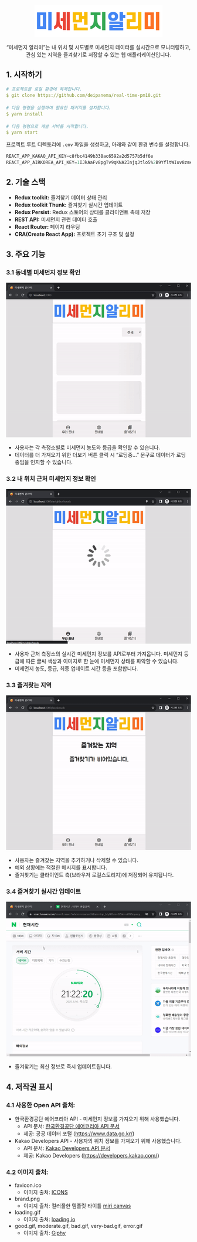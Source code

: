 <div align="middle" >
  <img src="public/images/brand.png" alt="제목" style="width: 350px;" />
  <p>“미세먼지 알리미”는 내 위치 및 시도별로 미세먼지 데이터를 실시간으로 모니터링하고,<br/> 관심 있는 지역을 즐겨찾기로 저장할 수 있는 웹 애플리케이션입니다.</p>
</div>

## 1. 시작하기

```YAML
# 프로젝트를 로컬 환경에 복제합니다.
$ git clone https://github.com/deipanema/real-time-pm10.git

# 다음 명령을 실행하여 필요한 패키지를 설치합니다.
$ yarn install

# 다음 명령으로 개발 서버를 시작합니다.
$ yarn start
```

프로젝트 루트 디렉토리에 `.env` 파일을 생성하고, 아래와 같이 환경 변수를 설정합니다.

```sql
REACT_APP_KAKAO_API_KEY=c8fbc4149b338ac6592a2d5757b5df6e
REACT_APP_AIRKOREA_API_KEY=1IJkAaFv8pgTv9qKNA2InjqJtlo5%2B9YfltWIuv8zmeZLjZ98UOGK8AX%2FvOHDQq9cWasRyLkEKN1pIi7U7R20TQ%3D%3D
```

## 2. 기술 스택

- **Redux toolkit:** 즐겨찾기 데이터 상태 관리
- **Redux toolkit Thunk:** 즐겨찾기 실시간 업데이트
- **Redux Persist:** Redux 스토어의 상태를 클라이언트 측에 저장
- **REST API:** 미세먼지 관련 데이터 호출
- **React Router:** 페이지 라우팅
- **CRA(Create React App):** 프로젝트 초기 구조 및 설정

## 3. 주요 기능

### 3.1 동네별 미세먼지 정보 확인

![동네별 메시먼지 정보 확인](public/screenshots/Nationwide.gif)

- 사용자는 각 측정소별로 미세먼지 농도와 등급을 확인할 수 있습니다.
- 데이터를 더 가져오기 위한 더보기 버튼 클릭 시 “로딩중…” 문구로 데이터가 로딩 중임을 인지할 수 있습니다.

### 3.2 내 위치 근처 미세먼지 정보 확인

![근처 지역의 미세먼지 정보 확인](public/screenshots/Neighborhoods.gif)

- 사용자 근처 측정소의 실시간 미세먼지 정보를 API로부터 가져옵니다. 미세먼지 등급에 따른 글씨 색상과 이미지로 한 눈에 미세먼지 상태를 파악할 수 있습니다.
- 미세먼지 농도, 등급, 최종 업데이트 시간 등을 포함합니다.

### 3.3 즐겨찾는 지역

![즐겨찾는 지역](public/screenshots/Bookmark.gif)

- 사용자는 즐겨찾는 지역을 추가하거나 삭제할 수 있습니다.
- 예외 상황에는 적절한 메시지를 표시합니다.
- 즐겨찾기는 클라이언트 측(브라우저 로컬스토리지)에 저장되어 유지됩니다.

### 3.4 즐겨찾기 실시간 업데이트

![20:00 저장한 즐겨찾기가 실시간 API 호출로 21:00 데이터로 업데이트](public/screenshots/BookmarkRealTime.gif)

- 즐겨찾기는 최신 정보로 즉시 업데이트됩니다.

## 4. 저작권 표시

### 4.1 사용한 Open API 출처:

- 한국환경공단 에어코리아 API - 미세먼지 정보를 가져오기 위해 사용했습니다.
  - API 문서: [한국환경공단 에어코리아 API 문서](https://drive.google.com/drive/folders/141g2lcQmCuGBEjEBvfPUNe2xBfy4jDDx?usp=sharing)
  - 제공: 공공 데이터 포털 (https://www.data.go.kr/)
- Kakao Developers API - 사용자의 위치 정보를 가져오기 위해 사용했습니다.
  - API 문서: [Kakao Developers API 문서](https://developers.kakao.com/docs/latest/ko/local/dev-guide#trans-coord)
  - 제공: Kakao Developers (https://developers.kakao.com/)

### 4.2 이미지 출처:

- favicon.ico
  - 이미지 출처: [ICONS](https://icons8.com/icon/set/messaging/3d-fluency)
- brand.png
  - 이미지 출처: 컬러풀한 템플릿 타이틀 [miri canvas](https://www.miricanvas.com/)
- loading.gif
  - 이미지 출처: [loading.io](https://loading.io/)
- good.gif, moderate.gif, bad.gif, very-bad.gif, error.gif
  - 이미지 출처: [Giphy](https://giphy.com/Emoji)
